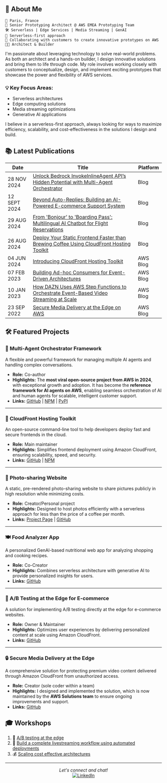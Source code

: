## 🚀 About Me

```
📍 Paris, France
💼 Senior Prototyping Architect @ AWS EMEA Prototyping Team
🛠️ Serverless | Edge Services | Media Streaming | GenAI
🎯 Serverless-first approach
🔭 Collaborating with customers to create innovative prototypes on AWS
👨‍💻 Architect & Builder
```

I'm passionate about leveraging technology to solve real-world problems. As both an architect and a hands-on builder, I design innovative solutions and bring them to life through code. My role involves working closely with customers to conceptualize, design, and implement exciting prototypes that showcase the power and flexibility of AWS services.

### 💡 Key Focus Areas:
- Serverless architectures
- Edge computing solutions
- Media streaming optimizations
- Generative AI applications

I believe in a serverless-first approach, always looking for ways to maximize efficiency, scalability, and cost-effectiveness in the solutions I design and build.


## 📚 Latest Publications

| Date         | Title                                                                                                           | Platform |
|--------------|-----------------------------------------------------------------------------------------------------------------|----------|
| 28 NOV 2024  | [Unlock Bedrock InvokeInlineAgent API’s Hidden Potential with Multi-Agent Orchestrator](https://community.aws/content/2pTsHrYPqvAbJBl9ht1XxPOSPjR/unlock-bedrock-invokeinlineagent-api-s-hidden-potential-with-multi-agent-orchestrator) | Blog |
| 12 SEPT 2024 | [Beyond Auto-Replies: Building an AI-Powered E-commerce Support System](https://community.aws/content/2lq6cYYwTYGc7S3Zmz28xZoQNQj/beyond-auto-replies-building-an-ai-powered-e-commerce-support-system) | Blog |
| 29 AUG 2024  | [From 'Bonjour' to 'Boarding Pass': Multilingual AI Chatbot for Flight Reservations](https://community.aws/content/2l4HvcWk7sbm6F4hiJqnXXNHYKj/deploy-your-static-frontend-faster-than-brewing-coffee-using-cloudfront-hosting-toolkit) | Blog |
| 26 AUG 2024  | [Deploy Your Static Frontend Faster than Brewing Coffee Using CloudFront Hosting Toolkit](https://aws.amazon.com/blogs/networking-and-content-delivery/introducing-cloudfront-hosting-toolkit/) | Blog |
| 04 JUN 2024  | [Introducing CloudFront Hosting Toolkit](https://aws.amazon.com/blogs/networking-and-content-delivery/introducing-cloudfront-hosting-toolkit/) | AWS Blog |
| 07 FEB 2023  | [Building Ad-hoc Consumers for Event-Driven Architectures](https://aws.amazon.com/blogs/compute/building-ad-hoc-consumers-for-event-driven-architectures/) | AWS Blog |
| 10 JAN 2023  | [How DAZN Uses AWS Step Functions to Orchestrate Event-Based Video Streaming at Scale](https://aws.amazon.com/blogs/media/how-dazn-uses-aws-step-functions-to-orchestrate-event-based-video-streaming-at-scale/) | AWS Blog |
| 23 SEP 2022  | [Secure Media Delivery at the Edge on AWS](https://aws.amazon.com/blogs/media/secure-media-delivery-at-the-edge-on-amazon-web-services/) | AWS Blog |


## 🛠️ Featured Projects

### 🤖 Multi-Agent Orchestrator Framework  
A flexible and powerful framework for managing multiple AI agents and handling complex conversations.  
- **Role:** Co-author  
- **Highlights:** The **most viral open-source project from AWS in 2024**, with exceptional growth and adoption. It has become the **reference framework for AI agents on AWS**, enabling seamless orchestration of AI and human agents for scalable, intelligent customer support.  
- **Links:** [GitHub](https://github.com/awslabs/multi-agent-orchestrator) | [NPM](https://www.npmjs.com/package/multi-agent-orchestrator) | [PyPI](https://pypi.org/project/multi-agent-orchestrator/)  

---

### 🚀 CloudFront Hosting Toolkit  
An open-source command-line tool to help developers deploy fast and secure frontends in the cloud.  
- **Role:** Main maintainer  
- **Highlights:** Simplifies frontend deployment using Amazon CloudFront, ensuring scalability, speed, and security.  
- **Links:** [GitHub](https://github.com/awslabs/cloudfront-hosting-toolkit) | [NPM](https://www.npmjs.com/package/@aws/cloudfront-hosting-toolkit)  

---

### 📸 Photo-sharing Website  
A static, pre-rendered photo-sharing website to share pictures publicly in high resolution while minimizing costs.  
- **Role:** Creator/Personal project
- **Highlights:** Designed to host photos efficiently with a serverless approach for less than the price of a coffee per month.  
- **Links:** [Project Page](https://manbehindlens.com/how_is_made.html) | [GitHub](https://github.com/cornelcroi/photo-sharing-website)  

---

### 🍽️ Food Analyzer App  
A personalized GenAI-based nutritional web app for analyzing shopping and cooking recipes.  
- **Role:** Co-Creator  
- **Highlights:** Combines serverless architecture with generative AI to provide personalized insights for users.  
- **Links:** [GitHub](https://github.com/aws-samples/serverless-genai-food-analyzer-app)  

---

### 🔀 A/B Testing at the Edge for E-commerce  
A solution for implementing A/B testing directly at the edge for e-commerce websites.  
- **Role:** Owner & Maintainer  
- **Highlights:** Optimizes user experiences by delivering personalized content at scale using Amazon CloudFront.  
- **Links:** [GitHub](https://github.com/aws-samples/ab-testing-at-edge)  

---

### 🔒 Secure Media Delivery at the Edge  
A comprehensive solution for protecting premium video content delivered through Amazon CloudFront from unauthorized access.  
- **Role:** Creator (sole coder within a team)  
- **Highlights:** I designed and implemented the solution, which is now maintained by the **AWS Solutions team** to ensure ongoing improvements and support.  
- **Links:** [GitHub](https://github.com/aws-solutions/secure-media-delivery-at-the-edge-on-aws)  



## 🎓 Workshops

1. 🔬 [A/B testing at the edge](https://catalog.us-east-1.prod.workshops.aws/workshops/e507820e-bd46-421f-b417-107cd608a3b2/en-US)
2. 🎥 [Build a complete livestreaming workflow using automated deployments](https://catalog.us-east-1.prod.workshops.aws/workshops/b520360a-46d4-470e-a34f-c6cf4a73f674/en-US)
3. 💰 [Scaling cost effective architectures](https://catalog.us-east-1.prod.workshops.aws/workshops/f238037c-8f0b-446e-9c15-ebcc4908901a/en-US)

---

<p align="center">
  <i>Let's connect and chat!</i>
  <br>
  <a href="https://www.linkedin.com/in/corneliucroitoru" target="_blank"><img src="https://img.shields.io/badge/-LinkedIn-0077B5?style=flat-square&logo=Linkedin&logoColor=white" alt="LinkedIn"></a>
</p>
